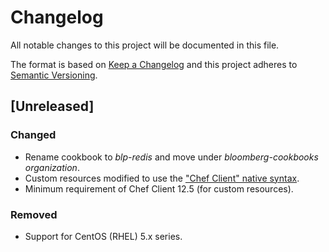# Changelog
All notable changes to this project will be documented in this file.

The format is based on [Keep a Changelog](http://keepachangelog.com/en/1.0.0/)
and this project adheres to [Semantic Versioning](http://semver.org/spec/v2.0.0.html).

## [Unreleased]

### Changed
- Rename cookbook to _blp-redis_ and move under _bloomberg-cookbooks organization_.
- Custom resources modified to use the ["Chef Client" native syntax](https://docs.chef.io/custom_resources.html).
- Minimum requirement of Chef Client 12.5 (for custom resources).

### Removed
- Support for CentOS (RHEL) 5.x series.
